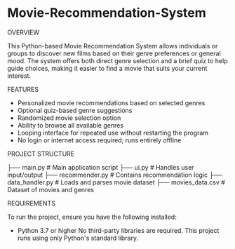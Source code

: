 # Movie-Recommendation-System

OVERVIEW

This Python-based Movie Recommendation System allows individuals or groups to discover new films based on their genre preferences or general mood. The system offers both direct genre selection and a brief quiz to help guide choices, making it easier to find a movie that suits your current interest.

FEATURES

- Personalized movie recommendations based on selected genres
- Optional quiz-based genre suggestions
- Randomized movie selection option
- Ability to browse all available genres
- Looping interface for repeated use without restarting the program
- No login or internet access required; runs entirely offline

PROJECT STRUCTURE

├── main.py                                                 # Main application script
├── ui.py                                                   # Handles user input/output
├── recommender.py                                          # Contains recommendation logic
├── data_handler.py                                         # Loads and parses movie dataset
├── movies_data.csv                                         # Dataset of movies and genres

REQUIREMENTS

To run the project, ensure you have the following installed:
- Python 3.7 or higher
No third-party libraries are required. This project runs using only Python's standard library.
